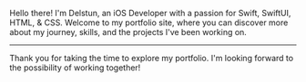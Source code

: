 Hello there! I'm Delstun, an iOS Developer with a passion for Swift, SwiftUI, HTML, & CSS. Welcome to my portfolio site, where you can discover more about my journey, skills, and the projects I've been working on.

---

Thank you for taking the time to explore my portfolio. I'm looking forward to the possibility of working together!

